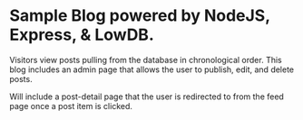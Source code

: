 # Sample Blog powered by NodeJS, Express, & LowDB. 

Visitors view posts pulling from the database in chronological order.
This blog includes an admin page that allows the user to publish, edit, and delete posts.

Will include a post-detail page that the user is redirected to from the feed page once a post item is clicked.
